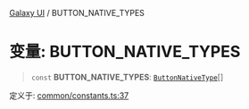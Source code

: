 [Galaxy UI](../index.md) / BUTTON\_NATIVE\_TYPES

# 变量: BUTTON\_NATIVE\_TYPES

> `const` **BUTTON\_NATIVE\_TYPES**: [`ButtonNativeType`](../type-aliases/ButtonNativeType.md)[]

定义于: [common/constants.ts:37](https://github.com/zhengxs2018/galaxy-vue/blob/e67881df0290492498b823acdc47b0e998577a46/packages/galaxy-ui/src/common/constants.ts#L37)
